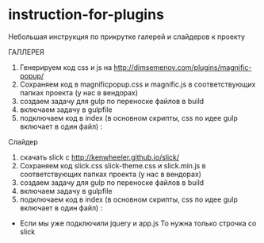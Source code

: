 # instruction-for-plugins
Небольшая инструкция по прикрутке галерей и слайдеров к проекту

ГАЛЛЕРЕЯ
1) Генерируем код css и js на http://dimsemenov.com/plugins/magnific-popup/
2) Сохраняем код в magnificpopup.css и magnific.js в соответствующих папках проекта (у нас в вендорах)
3) создаем задачу для gulp по переноске файлов в build
4) включаем задачу в gulpfile
5) подключаем код в index (в основном скрипты, сss по идее gulp включает в один файл) :
  <script src="//ajax.googleapis.com/ajax/libs/jquery/1.9.1/jquery.min.js"></script>
  <script src="/scripts/vendor/magnific.js"></script>
  <script src="/scripts/app.js"></script>

Слайдер
1) скачать slick c http://kenwheeler.github.io/slick/
2) Сохраняем код slick.css slick-theme.css и slick.min.js в соответствующих папках проекта (у нас в вендорах)
3) создаем задачу для gulp по переноске файлов в build
4) включаем задачу в gulpfile
5) подключаем код в index (в основном скрипты, сss по идее gulp включает в один файл) :
   <script src="//ajax.googleapis.com/ajax/libs/jquery/1.9.1/jquery.min.js"></script>
 <script type="text/javascript" src="slick/slick.min.js"></script>
   <script src="/scripts/app.js"></script>
   
   * Если мы уже подключили jquery  и app.js То нужна только строчка со slick
   
   
